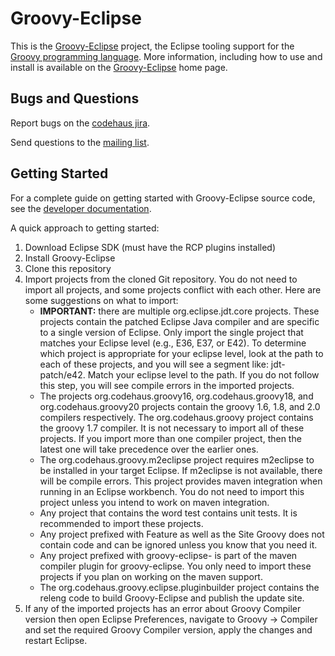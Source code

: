 # Groovy-Eclipse

This is the [Groovy-Eclipse](http://groovy.codehaus.org/Eclipse+Plugin) project, the Eclipse tooling support for the [Groovy programming language](http://groovy.codehaus.org).  More information, including how to use and install is available on the [Groovy-Eclipse](http://groovy.codehaus.org/Eclipse+Plugin) home page.

## Bugs and Questions

Report bugs on the [codehaus jira](http://jira.codehaus.org/browse/GRECLIPSE).

Send questions to the [mailing list](http://xircles.codehaus.org/lists/eclipse-plugin-user@groovy.codehaus.org).

## Getting Started

For a complete guide on getting started with Groovy-Eclipse source code, see the [developer documentation](http://groovy.codehaus.org/Getting+Started+With+Groovy-Eclipse+Source+Code).

A quick approach to getting started:

1. Download Eclipse SDK (must have the RCP plugins installed)
2. Install Groovy-Eclipse
3. Clone this repository
4. Import projects from the cloned Git repository. You do not need to import all projects, and some projects conflict with each other.  Here are some suggestions on what to import:
	- **IMPORTANT:** there are multiple org.eclipse.jdt.core projects.  These projects contain the patched Eclipse Java compiler and are specific to a single version of Eclipse.  Only import the single project that matches your Eclipse level (e.g., E36, E37, or E42).  To determine which project is appropriate for your eclipse level, look at the path to each of these projects, and you will see a segment like: jdt-patch/e42.  Match your eclipse level to the path.  If you do not follow this step, you will see compile errors in the imported projects.
	- The projects org.codehaus.groovy16, org.codehaus.groovy18, and org.codehaus.groovy20 projects contain the groovy 1.6, 1.8, and 2.0 compilers respectively.  The org.codehaus.groovy project contains the groovy 1.7 compiler.  It is not necessary to import all of these projects.  If you import more than one compiler project, then the latest one will take precedence over the earlier ones.
	- The org.codehaus.groovy.m2eclipse project requires m2eclipse to be installed in your target Eclipse.  If m2eclipse is not available, there will be compile errors.  This project provides maven integration when running in an Eclipse workbench.  You do not need to import this project unless you intend to work on maven integration.
	- Any project that contains the word test contains unit tests.  It is recommended to import these projects.
	- Any project prefixed with Feature as well as the Site Groovy does not contain code and can be ignored unless you know that you need it.
	- Any project prefixed with groovy-eclipse- is part of the maven compiler plugin for groovy-eclipse.  You only need to import these projects if you plan on working on the maven support.
	- The org.codehaus.groovy.eclipse.pluginbuilder project contains the releng code to build Groovy-Eclipse and publish the update site.
5. If any of the imported projects has an error about Groovy Compiler version then open Eclipse Preferences, navigate to Groovy -> Compiler and set the required Groovy Compiler version, apply the changes and restart Eclipse.
